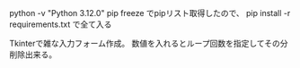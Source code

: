 python -v "Python 3.12.0"
pip freeze でpipリスト取得したので、 pip install -r requirements.txt で全て入る

Tkinterで雑な入力フォーム作成。
数値を入れるとループ回数を指定してその分削除出来る。
